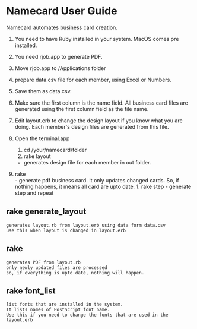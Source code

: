 # Namecard User Guide

Namecard automates business card creation.

1. You need to have Ruby installed in your system.
    MacOS comes pre installed.
1. You need rjob.app to generate PDF.
1. Move rjob.app to /Applications folder
1. prepare data.csv file for each member, using Excel or Numbers.
1. Save them as data.csv.
1. Make sure the first column is the name field.
   All business card files are generated using the first column field as the file name.
1. Edit layout.erb to change the design layout
	if you know what you are doing.
	Each member's design files are generated from this file.

1. Open the terminal.app
	1. cd /your/namecard/folder
	1. rake layout
    - generates design file for each member in out folder.
  1. rake					
    - generate pdf business card. It only updates changed cards. So, if nothing happens, it means all card are upto date.
	1. rake step
    - generate step and repeat

## rake generate_layout
	generates layout.rb from layout.erb using data form data.csv
	use this when layout is changed in layout.erb

## rake
	generates PDF from layout.rb
	only newly updated files are processed
	so, if everything is upto date, nothing will happen.

## rake font_list
	list fonts that are installed in the system.
	It lists names of PostScript font name.
	Use this if you need to change the fonts that are used in the layout.erb
